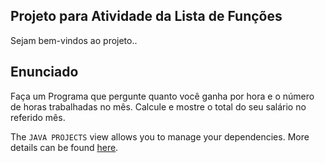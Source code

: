 ## Projeto para Atividade da Lista de Funções

Sejam bem-vindos ao projeto..

## Enunciado

Faça um Programa que pergunte quanto você ganha por hora e o número de horas trabalhadas no mês. Calcule e mostre o total do seu salário no referido mês.

The `JAVA PROJECTS` view allows you to manage your dependencies. More details can be found [here](https://github.com/microsoft/vscode-java-dependency#manage-dependencies).

